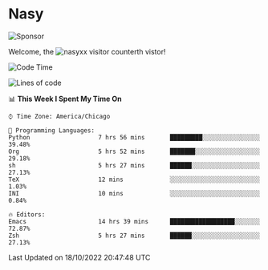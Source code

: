 # Nasy

<!--
<p align="center">
<img height="200" src="https://github-readme-stats.vercel.app/api?username=nasyxx&count_private=true&show_icons=true&theme=dracula&include_all_commits=true"/>
<img height="200" src="https://github-readme-stats.vercel.app/api/top-langs/?username=nasyxx&theme=dracula&hide=html,jupyter+notebook&count_private=true&show_icons=true"/>
</p>

  
----------------
-->

![Sponsor](https://img.shields.io/static/v1.svg?label=Sponsor&message=%E2%9D%A4&logo=GitHub&style=flat&color=pink)
 
Welcome, the ![nasyxx visitor counter](https://count.getloli.com/get/@nasyxx?theme=rule34)th vistor!
 
<!--START_SECTION:waka-->
![Code Time](http://img.shields.io/badge/Code%20Time-2%2C728%20hrs%2051%20mins-blue)

![Lines of code](https://img.shields.io/badge/From%20Hello%20World%20I%27ve%20Written-5%20Million%20lines%20of%20code-blue)

📊 **This Week I Spent My Time On** 

```text
⌚︎ Time Zone: America/Chicago

💬 Programming Languages: 
Python                   7 hrs 56 mins       █████████░░░░░░░░░░░░░░░░   39.48% 
Org                      5 hrs 52 mins       ███████░░░░░░░░░░░░░░░░░░   29.18% 
sh                       5 hrs 27 mins       ██████░░░░░░░░░░░░░░░░░░░   27.13% 
TeX                      12 mins             ░░░░░░░░░░░░░░░░░░░░░░░░░   1.03% 
INI                      10 mins             ░░░░░░░░░░░░░░░░░░░░░░░░░   0.84%

🔥 Editors: 
Emacs                    14 hrs 39 mins      ██████████████████░░░░░░░   72.87% 
Zsh                      5 hrs 27 mins       ██████░░░░░░░░░░░░░░░░░░░   27.13%

```


 Last Updated on 18/10/2022 20:47:48 UTC
<!--END_SECTION:waka-->

<!-- ![visitors](https://visitor-badge.laobi.icu/badge?page_id=nasyxx.nasyxx) -->
